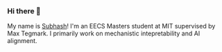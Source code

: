 ### Hi there 👋


My name is [Subhash](https://www.subhashk.com)! I'm an EECS Masters student at MIT supervised by Max Tegmark. I primarily work on mechanistic intepretability and AI alignment.
